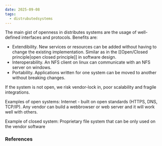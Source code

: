 ```yaml
---
date: 2025-09-08
tags:
  - distrubutedsystems
---
```

The main gist of openness in distributes systems are the usage of well-defined interfaces and protocols. 
Benefits are:
- Extendibility. New services or resources can be added without having to change the existing implementation. Similar as in the [[Open/Closed principle|open closed principle]] in software design. 
- Interoperability. An NFS client on linux can communicate with an NFS server on windows.
- Portability. Applications written for one system can be moved to another without breaking changes.

If the system is not open, we risk vendor-lock in, poor scalability and fragile integrations. 

Examples of open systems: Internet - built on open standards (HTTPS, DNS, TCP/IP). Any vendor can build a webbrowser or web server and it will work well with others. 

Example of closed system: Proprietary file system that can be only used on the vendor software


### References

